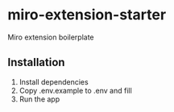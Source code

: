 # miro-extension-starter

Miro extension boilerplate


## Installation

1. Install dependencies
2. Copy .env.example to .env and fill
3. Run the app
